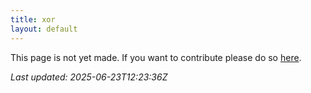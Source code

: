 ```yaml
---
title: xor
layout: default
---
```


This page is not yet made. If you want to contribute please do so [here](https://github.com/CrazyH2/Bigstone/blob/wiki/components/xor.md).

_Last updated: 2025-06-23T12:23:36Z_
